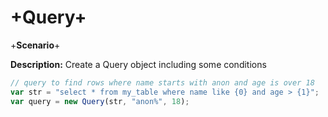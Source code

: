 # +Query+


+**Scenario**+

**Description:** Create a Query object including some conditions

```javascript
// query to find rows where name starts with anon and age is over 18
var str = "select * from my_table where name like {0} and age > {1}";
var query = new Query(str, "anon%", 18);
```